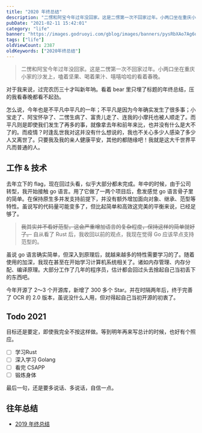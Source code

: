 ```yaml
---
title: "2020 年终总结"
description: "二愣和阿宝今年过年没回家。这是二愣第一次不回家过年。小两口坐在重庆小家的沙发上，嗑着坚果、喝着果汁、嘻嘻哈哈的看着春晚。"
pubDate: "2021-02-11 15:42:01"
category: "life"
banner: "https://images.godruoyi.com/gblog/images/banners/pysRbXAo7Ag6uh9grFDfUq7yktlfAHbBg9U4B7zA.avif"
tags: ["life"]
oldViewCount: 2387
oldKeywords: ["2020年终总结"]
---
```


> 二愣和阿宝今年过年没回家。这是二愣第一次不回家过年。小两口坐在重庆小家的沙发上，嗑着坚果、喝着果汁、嘻嘻哈哈的看着春晚。

对于我来说，过完农历三十才叫新年呐。看着 bear 里只埋了标题的年终总结，压的我看春晚都看不起劲。

怎么说，今年也是不平凡中平凡的一年；不平凡是因为今年确实发生了很多事；小宝走了、阿宝怀孕了、二愣生病了、富贵儿走了、连我的小摩托也被人顺走了。而平凡则是即使我们发生了再多的事，就像拿去年和前年来比，也并没有什么是大不了的。而疫情？时逢乱世我对这并没有什么想说的，我也不关心多少人感染了多少人又离世了。只要我及我的亲人健康平安，其他的都随缘吧！我就是这大千世界平凡而普通的人。

## 工作 & 技术
去年立下的 flag，现在回过头看，似乎大部分都未完成。年中的时候，由于公司转型，我开始接触 go 语言。用了它做了一两个项目后，愈发感觉 go 语言骨子里的简单。在保持原生多并发支持前提下，并没有额外增加面向对象、继承、范型等特性。虽说写的代码量可能变多了，但比起简单和高效这完美的平衡来说，已经足够了。

> ~~我其实并不看好范型，这会严重增加语言的复杂程度，保持这样的简单就好了。~~
> 自从看了 Rust 后，我收回以前的观点，我现在觉得 Go 应该早点支持范型的。

虽说 go 语言确实简单，但深入到原理后，就越来越多的特性需要学习的了。随着使用的加深，我现在甚至在开始学习计算机系统相关了。诸如内存管理、内存分配、编译原理。大部分工作了几年的程序员，估计都会回过头去捨起自己当初丢下的东西吧。

今年开源了 2～3 个开源库，新增了 300 多个 Star。并在时隔两年后，终于完善了 OCR 的 2.0 版本，虽说没什么人用，但对得起自己当初开源的初衷了。

## Todo 2021
目标还是要定，即使我完全不按这样做。等到明年再来写总计的时候，也好有个照应。

- [ ] 学习Rust
- [ ] 深入学习 Golang
- [ ] 看完 CSAPP
- [ ] 锻炼身体

最后一句，还是要多说话、多说话，自信一点。

## 往年总结

* [2019 年终总结](https://godruoyi.com/posts/continue-refueling-in-2019)
